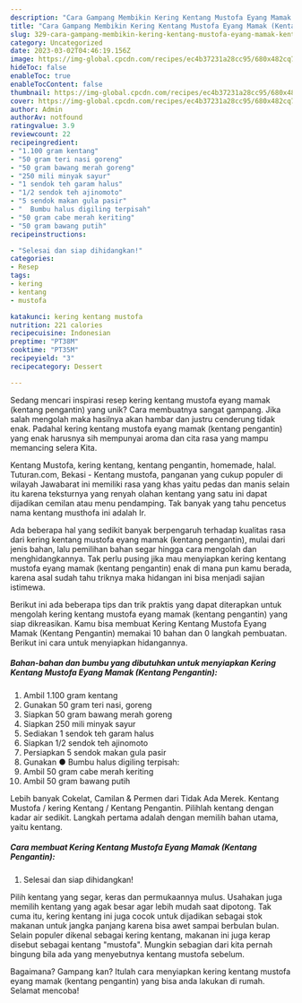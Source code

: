 ```yaml
---
description: "Cara Gampang Membikin Kering Kentang Mustofa Eyang Mamak (Kentang Pengantin) yang Lezat"
title: "Cara Gampang Membikin Kering Kentang Mustofa Eyang Mamak (Kentang Pengantin) yang Lezat"
slug: 329-cara-gampang-membikin-kering-kentang-mustofa-eyang-mamak-kentang-pengantin-yang-lezat
category: Uncategorized
date: 2023-03-02T04:46:19.156Z
image: https://img-global.cpcdn.com/recipes/ec4b37231a28cc95/680x482cq70/kering-kentang-mustofa-eyang-mamak-kentang-pengantin-foto-resep-utama.jpg
hideToc: false
enableToc: true
enableTocContent: false
thumbnail: https://img-global.cpcdn.com/recipes/ec4b37231a28cc95/680x482cq70/kering-kentang-mustofa-eyang-mamak-kentang-pengantin-foto-resep-utama.jpg
cover: https://img-global.cpcdn.com/recipes/ec4b37231a28cc95/680x482cq70/kering-kentang-mustofa-eyang-mamak-kentang-pengantin-foto-resep-utama.jpg
author: Admin
authorAv: notfound
ratingvalue: 3.9
reviewcount: 22
recipeingredient:
- "1.100 gram kentang"
- "50 gram teri nasi goreng"
- "50 gram bawang merah goreng"
- "250 mili minyak sayur"
- "1 sendok teh garam halus"
- "1/2 sendok teh ajinomoto"
- "5 sendok makan gula pasir"
- "  Bumbu halus digiling terpisah"
- "50 gram cabe merah keriting"
- "50 gram bawang putih"
recipeinstructions:

- "Selesai dan siap dihidangkan!"
categories:
- Resep
tags:
- kering
- kentang
- mustofa

katakunci: kering kentang mustofa 
nutrition: 221 calories
recipecuisine: Indonesian
preptime: "PT38M"
cooktime: "PT35M"
recipeyield: "3"
recipecategory: Dessert

---
```





Sedang mencari inspirasi resep kering kentang mustofa eyang mamak (kentang pengantin) yang unik? Cara membuatnya sangat gampang. Jika salah mengolah maka hasilnya akan hambar dan justru cenderung tidak enak. Padahal kering kentang mustofa eyang mamak (kentang pengantin) yang enak harusnya sih mempunyai aroma dan cita rasa yang mampu memancing selera Kita.





Kentang Mustofa, kering kentang, kentang pengantin, homemade, halal. Tuturan.com, Bekasi - Kentang mustofa, panganan yang cukup populer di wilayah Jawabarat ini memiliki rasa yang khas yaitu pedas dan manis selain itu karena teksturnya yang renyah olahan kentang yang satu ini dapat dijadikan cemilan atau menu pendamping. Tak banyak yang tahu pencetus nama kentang musthofa ini adalah Ir.

Ada beberapa hal yang sedikit banyak berpengaruh terhadap kualitas rasa dari kering kentang mustofa eyang mamak (kentang pengantin), mulai dari jenis bahan, lalu pemilihan bahan segar hingga cara mengolah dan menghidangkannya. Tak perlu pusing jika mau menyiapkan kering kentang mustofa eyang mamak (kentang pengantin) enak di mana pun kamu berada, karena asal sudah tahu triknya maka hidangan ini bisa menjadi sajian istimewa.






Berikut ini ada beberapa tips dan trik praktis yang dapat diterapkan untuk mengolah kering kentang mustofa eyang mamak (kentang pengantin) yang siap dikreasikan. Kamu bisa membuat Kering Kentang Mustofa Eyang Mamak (Kentang Pengantin) memakai 10 bahan dan 0 langkah pembuatan. Berikut ini cara untuk menyiapkan hidangannya.

<!--inarticleads1-->

##### Bahan-bahan dan bumbu yang dibutuhkan untuk menyiapkan Kering Kentang Mustofa Eyang Mamak (Kentang Pengantin):

1. Ambil 1.100 gram kentang
1. Gunakan 50 gram teri nasi, goreng
1. Siapkan 50 gram bawang merah goreng
1. Siapkan 250 mili minyak sayur
1. Sediakan 1 sendok teh garam halus
1. Siapkan 1/2 sendok teh ajinomoto
1. Persiapkan 5 sendok makan gula pasir
1. Gunakan  ● Bumbu halus digiling terpisah:
1. Ambil 50 gram cabe merah keriting
1. Ambil 50 gram bawang putih


Lebih banyak Cokelat, Camilan &amp; Permen dari Tidak Ada Merek. Kentang Mustofa / kering Kentang / Kentang Pengantin. Pilihlah kentang dengan kadar air sedikit. Langkah pertama adalah dengan memilih bahan utama, yaitu kentang. 

<!--inarticleads2-->

##### Cara membuat Kering Kentang Mustofa Eyang Mamak (Kentang Pengantin):


1. Selesai dan siap dihidangkan!

Pilih kentang yang segar, keras dan permukaannya mulus. Usahakan juga memilih kentang yang agak besar agar lebih mudah saat dipotong. Tak cuma itu, kering kentang ini juga cocok untuk dijadikan sebagai stok makanan untuk jangka panjang karena bisa awet sampai berbulan bulan. Selain populer dikenal sebagai kering kentang, makanan ini juga kerap disebut sebagai kentang &#34;mustofa&#34;. Mungkin sebagian dari kita pernah bingung bila ada yang menyebutnya kentang mustofa sebelum. 

Bagaimana? Gampang kan? Itulah cara menyiapkan kering kentang mustofa eyang mamak (kentang pengantin) yang bisa anda lakukan di rumah. Selamat mencoba!
